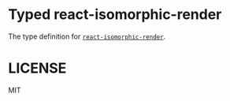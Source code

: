 # Typed react-isomorphic-render

The type definition for [`react-isomorphic-render`](https://github.com/halt-hammerzeit/react-isomorphic-render).

# LICENSE

MIT